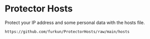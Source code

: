 # Protector Hosts
Protect your IP address and some personal data with the hosts file.

```sh
https://github.com/furkun/ProtectorHosts/raw/main/hosts
```
